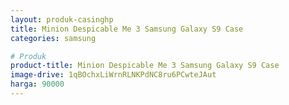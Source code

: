 ```yaml
---
layout: produk-casinghp
title: Minion Despicable Me 3 Samsung Galaxy S9 Case
categories: samsung

# Produk
product-title: Minion Despicable Me 3 Samsung Galaxy S9 Case
image-drive: 1qBOchxLiWrnRLNKPdNC8ru6PCwteJAut
harga: 90000
---
```

